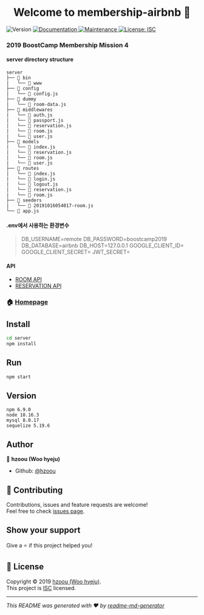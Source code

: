 <h1 align="center">Welcome to membership-airbnb 👋</h1>
<p>
  <img alt="Version" src="https://img.shields.io/badge/version-1.0.0-blue.svg?cacheSeconds=2592000" />
  <a href="https://github.com/hzoou/membership-airbnb#readme" target="_blank">
    <img alt="Documentation" src="https://img.shields.io/badge/documentation-yes-brightgreen.svg" />
  </a>
  <a href="https://github.com/hzoou/membership-airbnb/graphs/commit-activity" target="_blank">
    <img alt="Maintenance" src="https://img.shields.io/badge/Maintained%3F-yes-green.svg" />
  </a>
  <a href="https://github.com/hzoou/membership-airbnb/blob/master/LICENSE" target="_blank">
    <img alt="License: ISC" src="https://img.shields.io/github/license/hzoou/membership-airbnb" />
  </a>
</p>

### 2019 BoostCamp Membership Mission 4
#### server directory structure
  ```
  server
  ├── 📂 bin
  |   └── 📄 www
  ├── 📂 config
  |   └── 📄 config.js
  ├── 📂 dummy
  |   └── 📄 room-data.js
  ├── 📂 middlewares
  |   └── 📄 auth.js
  |   └── 📄 passport.js
  |   └── 📄 reservation.js
  |   └── 📄 room.js
  |   └── 📄 user.js
  ├── 📂 models
  |   └── 📄 index.js
  |   └── 📄 reservation.js
  |   └── 📄 room.js
  |   └── 📄 user.js
  ├── 📂 routes
  |   └── 📄 index.js
  |   └── 📄 login.js
  |   └── 📄 logout.js
  |   └── 📄 reservation.js
  |   └── 📄 room.js
  ├── 📂 seeders
  |   └── 📄 20191016054017-room.js
  └── 📄 app.js
  ```

#### .env에서 사용하는 환경변수
> DB_USERNAME=remote
> DB_PASSWORD=boostcamp2019
> DB_DATABASE=airbnb
> DB_HOST=127.0.0.1
> GOOGLE_CLIENT_ID=
> GOOGLE_CLIENT_SECRET=
> JWT_SECRET=

#### API
- [ROOM API](https://github.com/hzoou/membership-airbnb/wiki/ROOM-API)
- [RESERVATION API](https://github.com/hzoou/membership-airbnb/wiki/RESERVATION-API)

### 🏠 [Homepage](https://github.com/hzoou/membership-airbnb#readme)

## Install

```sh
cd server
npm install
```

## Run

```sh
npm start
```

## Version
```shell script
npm 6.9.0
node 10.16.3
mysql 8.0.17
sequelize 5.19.6
```

## Author

👤 **hzoou (Woo hyeju)**

* Github: [@hzoou](https://github.com/hzoou)

## 🤝 Contributing

Contributions, issues and feature requests are welcome!<br />Feel free to check [issues page](https://github.com/hzoou/membership-airbnb/issues).

## Show your support

Give a ⭐️ if this project helped you!

## 📝 License

Copyright © 2019 [hzoou (Woo hyeju)](https://github.com/hzoou).<br />
This project is [ISC](https://github.com/hzoou/membership-airbnb/blob/master/LICENSE) licensed.

***
_This README was generated with ❤️ by [readme-md-generator](https://github.com/kefranabg/readme-md-generator)_